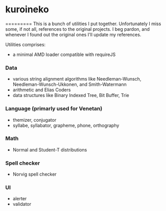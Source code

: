 # kuroineko
=========
This is a bunch of utilities I put together. Unfortunately I miss some, if not all, references to the original projects. I beg pardon, and whenever I found out the original ones I'll update my references.

Utilities comprises:
 - a minimal AMD loader compatible with requireJS

### Data ###
 - various string alignment algorithms like Needleman-Wunsch, Needleman-Wunsch-Ukkonen, and Smith-Watermann
 - arithmetic and Elias Coders
 - data structures like Binary Indexed Tree, Bit Buffer, Trie

### Language (primarly used for Venetan) ###
 - themizer, conjugator
 - syllabe, syllabator, grapheme, phone, orthography

### Math ###
 -  Normal and Student-T distributions

### Spell checker ###
 - Norvig spell checker

### UI ###
 - alerter
 - validator
